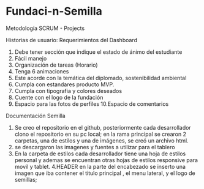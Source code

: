 # Fundaci-n-Semilla
Metodología SCRUM - Projects

Historias de usuario:
Requerimientos del Dashboard
1. Debe tener sección que indique el estado de ánimo del estudiante
2. Fácil manejo
3. Organización de tareas (Horario)
4. Tenga 6 animaciones
5. Este acorde con la temática del diplomado, sostenibilidad ambiental
6. Cumpla con estandares producto MVP.
7. Cumpla con tipografia y colores deseados
8. Cuente con el logo de la fundación
9. Espacio para las fotos de perfiles
10.Espacio de comentarios

Documentación Semilla

1.	Se creo el repositorio en el github, posteriormente cada desarrollador clono el repositorio en su pc local; en la rama principal se crearon 2 carpetas, una de estilos y una de imágenes, se creó un archivo html.
2.	se descargaron las imagenes y fuentes a utilizar para el tablero
3.	En la carpeta de estilos cada desarrollador tiene una hoja de estilos personal y ademas se encuentran otras hojas de estilos responsive para movil y tablet.
4.HEADER
en la parte del encabezado se inserto una imagen que iba contener el titulo principal , el menu lateral, y el logo de semillas; 

